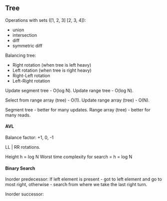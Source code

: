 Tree
-

Operations with sets ([1, 2, 3] [2, 3, 4]):

* union
* intersection
* diff
* symmetric diff

Balancing tree:

* Right rotation (when tree is left heavy)
* Left rotation (when tree is right heavy)
* Right-Left rotation
* Left-Right rotation

Update segment tree - O(log N).
Update range tree - O(log N).

Select from range array (tree) - O(1).
Update range array (tree) - O(N).

Segment tree - better for many updates.
Range array (tree) - better for many reads.

#### AVL

Balance factor: +1, 0, -1

LL | RR rotations.

Height h = log N
Worst time complexity for search = h = log N

#### Binary Search

Inorder predecessor:
If left element is present - got to left element and go to most right,
otherwise - search from where we take the last right turn.

Inorder successor:
